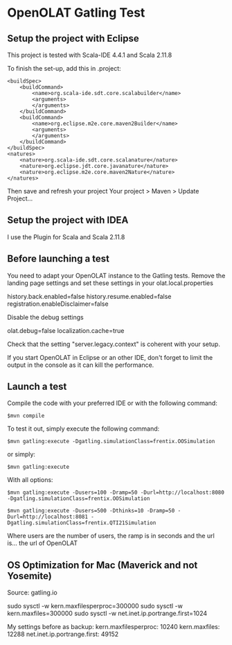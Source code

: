 OpenOLAT Gatling Test
=========================


Setup the project with Eclipse
------------------------------

This project is tested with Scala-IDE 4.4.1 and Scala 2.11.8

To finish the set-up, add this in .project:

	<buildSpec>
		<buildCommand>
			<name>org.scala-ide.sdt.core.scalabuilder</name>
			<arguments>
			</arguments>
		</buildCommand>
		<buildCommand>
			<name>org.eclipse.m2e.core.maven2Builder</name>
			<arguments>
			</arguments>
		</buildCommand>
	</buildSpec>
	<natures>
		<nature>org.scala-ide.sdt.core.scalanature</nature>
		<nature>org.eclipse.jdt.core.javanature</nature>
		<nature>org.eclipse.m2e.core.maven2Nature</nature>
	</natures> 
	
Then save and refresh your project Your project > Maven > Update Project...

Setup the project with IDEA
---------------------------

I use the Plugin for Scala and Scala 2.11.8


Before launching a test
-----------------------

You need to adapt your OpenOLAT instance to the Gatling tests. Remove the landing page
settings and set these settings in your olat.local.properties

history.back.enabled=false
history.resume.enabled=false
registration.enableDisclaimer=false

Disable the debug settings

olat.debug=false
localization.cache=true

Check that the setting "server.legacy.context" is coherent with your setup.

If you start OpenOLAT in Eclipse or an other IDE, don't forget to limit the 
output in the console as it can kill the performance.

Launch a test
-------------

Compile the code with your preferred IDE or with the following command:

	$mvn compile

To test it out, simply execute the following command:

    $mvn gatling:execute -Dgatling.simulationClass=frentix.OOSimulation

or simply:

    $mvn gatling:execute

With all options:

    $mvn gatling:execute -Dusers=100 -Dramp=50 -Durl=http://localhost:8080 -Dgatling.simulationClass=frentix.OOSimulation
    
    $mvn gatling:execute -Dusers=500 -Dthinks=10 -Dramp=50 -Durl=http://localhost:8081 -Dgatling.simulationClass=frentix.QTI21Simulation

Where users are the number of users, the ramp is in seconds and the url is... the url of OpenOLAT


OS Optimization for Mac (Maverick and not Yosemite)
---------------------------------------------------
Source: gatling.io

sudo sysctl -w kern.maxfilesperproc=300000
sudo sysctl -w kern.maxfiles=300000
sudo sysctl -w net.inet.ip.portrange.first=1024

My settings before as backup:
kern.maxfilesperproc: 10240
kern.maxfiles: 12288
net.inet.ip.portrange.first: 49152